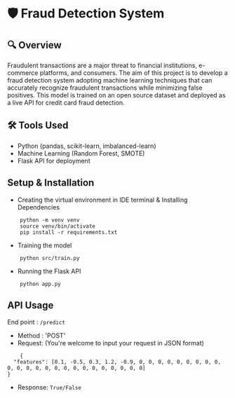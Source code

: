 # 🛡️ Fraud Detection System

## 🔍 Overview
Fraudulent transactions are a major threat to financial institutions, e-commerce platforms, and consumers. The aim of this project is to develop a fraud detection system adopting machine learning techniques that can accurately recognize fraudulent transactions while minimizing false positives. This model is trained on an open source dataset and deployed as a live API for credit card fraud detection.

## 🛠 Tools Used

- Python (pandas, scikit-learn, imbalanced-learn)
- Machine Learning (Random Forest, SMOTE)
- Flask API for deployment

## Setup & Installation
- Creating the virtual environment in IDE terminal & Installing Dependencies
```
    python -m venv venv
    source venv/bin/activate
    pip install -r requirements.txt
```
- Training the model
```
    python src/train.py
```
- Running the Flask API
```
    python app.py
```

## API Usage
End point : ```/predict```
- Method : 'POST'
- Request: (You're welcome to input your request in JSON format)
```
    {
  "features": [0.1, -0.5, 0.3, 1.2, -0.9, 0, 0, 0, 0, 0, 0, 0, 0, 0, 0, 0, 0, 0, 0, 0, 0, 0, 0, 0, 0, 0, 0, 0, 0]
}
```
- Response: ```True/False```
